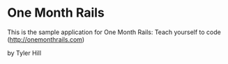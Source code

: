# One Month Rails

This is the sample application for 
One Month Rails: Teach yourself to code (http://onemonthrails.com)

by Tyler Hill
